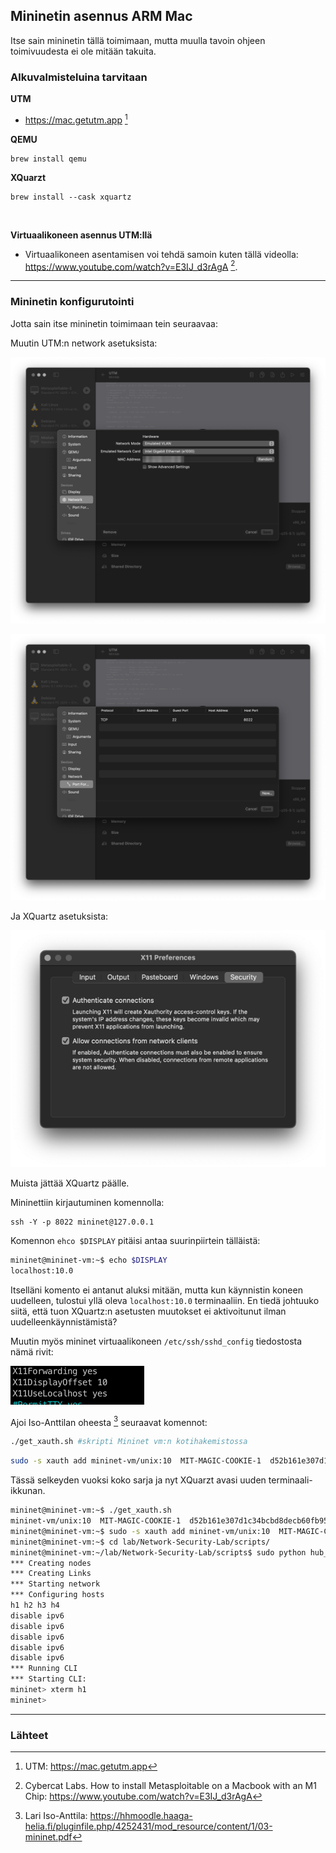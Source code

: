 ## Mininetin asennus ARM Mac

Itse sain mininetin tällä toimimaan, mutta muulla tavoin ohjeen toimivuudesta ei ole mitään takuita. 

### Alkuvalmisteluina tarvitaan

**UTM**

- https://mac.getutm.app [^1]

**QEMU**

```
brew install qemu
```

**XQuarzt** 

```
brew install --cask xquartz
```

<br>

**Virtuaalikoneen asennus UTM:llä**

- Virtuaalikoneen asentamisen voi tehdä samoin kuten tällä videolla: https://www.youtube.com/watch?v=E3IJ_d3rAgA [^2].

---

### Mininetin konfigurutointi

Jotta sain itse mininetin toimimaan tein seuraavaa:

Muutin UTM:n network asetuksista:

![img.png](img.png)

![img_1.png](img_1.png)

Ja XQuartz asetuksista:

![img_3.png](../img/h5-lab/img_3.png)

Muista jättää XQuartz päälle. 

Mininettiin kirjautuminen komennolla:

```
ssh -Y -p 8022 mininet@127.0.0.1
```

Komennon `ehco $DISPLAY` pitäisi antaa suurinpiirtein tälläistä:

```bash
mininet@mininet-vm:~$ echo $DISPLAY
localhost:10.0
```

Itselläni komento ei antanut aluksi mitään, mutta kun käynnistin koneen uudelleen, tulostui yllä oleva `localhost:10.0` terminaaliin. En tiedä johtuuko siitä, että tuon XQuartz:n asetusten muutokset ei aktivoitunut ilman uudelleenkäynnistämistä?

Muutin myös mininet virtuaalikoneen `/etc/ssh/sshd_config` tiedostosta nämä rivit:

![img.png](../img/h5-lab/img.png)

Ajoi Iso-Anttilan oheesta [^3] seuraavat komennot:

```bash
./get_xauth.sh #skripti Mininet vm:n kotihakemistossa
```

```bash
sudo -s xauth add mininet-vm/unix:10  MIT-MAGIC-COOKIE-1  d52b161e307d1c34bcbd8decb60fb95a #aiemman  komennon tuloste
```

Tässä selkeyden vuoksi koko sarja ja nyt XQuarzt avasi uuden terminaali-ikkunan.

```bash
mininet@mininet-vm:~$ ./get_xauth.sh
mininet-vm/unix:10  MIT-MAGIC-COOKIE-1  d52b161e307d1c34bcbd8decb60fb95a
mininet@mininet-vm:~$ sudo -s xauth add mininet-vm/unix:10  MIT-MAGIC-COOKIE-1  d52b161e307d1c34bcbd8decb60fb95a
mininet@mininet-vm:~$ cd lab/Network-Security-Lab/scripts/
mininet@mininet-vm:~/lab/Network-Security-Lab/scripts$ sudo python hub_topo.py
*** Creating nodes
*** Creating Links
*** Starting network
*** Configuring hosts
h1 h2 h3 h4
disable ipv6
disable ipv6
disable ipv6
disable ipv6
disable ipv6
*** Running CLI
*** Starting CLI:
mininet> xterm h1
mininet>
```




---

### Lähteet

[^1]: UTM: https://mac.getutm.app

[^2]: Cybercat Labs. How to install Metasploitable on a Macbook with an M1 Chip: https://www.youtube.com/watch?v=E3IJ_d3rAgA

[^3]: Lari Iso-Anttila: https://hhmoodle.haaga-helia.fi/pluginfile.php/4252431/mod_resource/content/1/03-mininet.pdf